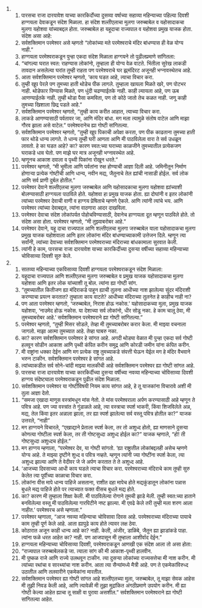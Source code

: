 <ol>
  <li>
    <ol>
      <li>पारसचा राजा दारयावेश याच्या कारकिर्दोच्या दुसव्या वर्षाच्या सहाव्या महिन्याच्या पहिल्या दिवशी हाग्गयला देवाकडून संदेश मिळाला. हा संदेश शल्तीएलाचा मुलगा जरुब्बाबेल व यहोसादाकचा मुलगा यहोशवा यांच्याबद्दल होता. जरुब्बाबेल हा यहूदाचा राज्यपाल व यहोशवा प्रमुख याजक होता. संदेश असा आहे:</li>
      <li>सर्वशक्तिमान परमेश्वर असे म्हणतो “लोकांच्या मते परमेश्वराचे मंदिर बांधण्यास ही वेळ योग्य नाही.”</li>
      <li>हाग्गयला परमेश्वराकडून पुन्हा एकदा संदेश मिळाला हाग्गयने तो पुढीलप्रमाणे सांगितला:</li>
      <li>“चांगल्या घरात स्वत: राहण्यास लोकांनो, तुम्हाला ही योग्य वेळ वाटते. भिंतीला सुरेख लाकडी तावदान असलेल्या घरांत तुम्ही राहता पण परमेश्वराचे घर झ्र्मंदिरट अजूनही भग्नावस्थेतच आहे.</li>
      <li>आता सर्वशक्तिमान परमेश्वर म्हणतो, ‘काय घडत आहे, त्याचा विचार करा.</li>
      <li>तुम्ही खूप पेरले पण तुमच्या हाती थोडेच पीक लागले. तुम्हाला खायला मिळते खरे, पण पोटभर नाही. थोडेफार पिण्यास मिळते, पण धुंदी चढण्याईतके नाही. काही ल्यायला आहे, पण ऊब आणण्याईतके नाही. तुम्ही थोडा पैसा कमविता, पण तो कोठे जातो तेच कळत नाही. जणू काही तुमच्या खिशाला छिद्र पडले आहे.”</li>
      <li>सर्वशक्तिमान परमेश्वर म्हणतो, “तुम्ही काय करीत आहात, त्याच्या विचार करा.</li>
      <li>लाकडे आणण्यासाठी पर्वतावर जा, आणि मंदिर बांधा. मग मला त्यामुळे संतोष वाटेल आणि माझा गौरव झाला असे वाटेल.” परमेश्वरानेच ह्या गोष्टी सांगितल्या.</li>
      <li>सर्वशक्तिमान परमेश्वर म्हणतो, “तुम्ही खूप पिकाची अपेक्षा करता, पण पीक काढताना तुमच्या हाती फार थोडे धान्य लागते. ते धान्य तुम्ही घरी आणता आणि मी पाठविलेला वारा ते सर्व उधळून लावतो. हे का घडत आहे? का? कारण स्वत:च्या घराच्या काळजीने तुमच्यातील प्रत्येकजण घराकडे धाव घेतो. पण माझे घर मात्र अजूनही भग्नावस्थेत आहे.</li>
      <li>म्हणूनच आकाश दवाला व पृथ्वी पिकांना रोखून धरते.”</li>
      <li>परमेश्वर म्हणतो, “मी भूमीला आणि पर्वतांना रुक्ष होण्याची आज्ञा दिली आहे. जमिनीतून निर्माण होणाऱ्या प्रत्येक गोष्टीची आणि धान्य, नवीन मद्य, जैतुनाचे तेल ह्यांची नासाडी होईल. सर्व लोक आणि सर्व प्राणी दुर्बल होतील.”</li>
      <li>परमेश्वर देवाने शल्तीएलचा मुलगा जरुब्बाबेल आणि यहोसादकाचा मुलगा यहोशवा ह्यांच्याशी बोलण्यासाठी हाग्गयला पाठविले होते. यहोशवा हा प्रमुख याजक होता. ह्या दोघांनी व इतर लोकांनी त्यांच्या परमेश्वर देवाची वाणी व हाग्गय प्रेषिताचे म्हणणे ऐकले. आणि त्यांनी त्यांचे भय. आणि परमेश्वर त्यांच्या देवाबद्दल, त्यांना वाठणारा आदर दाखविला.</li>
      <li>परमेश्वर देवाचा संदेश लोकांपर्यत पोहोचविण्यासाठी, देवानेच हाग्गयला दूत म्हणून पाठविले होते. तो संदेश असा होता. परमेश्वर म्हणतो, “मी तुझ्याबरोबर आहे.”</li>
      <li>परमेश्वर देवाने, यहू दाचा राज्यपाल आणि शल्तीएलचा मुलगा जरुब्बाबेल याला यहोसादाकचा मुलगा प्रमुख याजक यहोशवाला आणि इतर लोकांना मंदिर बांधण्याच्याकामी उत्तेजन दिले. म्हणून त्या सर्वांनी, त्यांच्या देवाच्या सर्वशक्तिमान परमेश्वराच्या मंदिराच्या बांधकामाला सुरवात केली.</li>
      <li>त्यांनी हे काम, पारसचा राजा दारयावेश याच्या कारकिर्दीच्या दुसऱ्या वर्षीच्या सहाव्या महिन्याच्या चोविसाव्या दिवशी सुरु केले.</li>
    </ol>
  </li>
  <li>
    <ol>
      <li>सातव्या महिन्याच्या एकविसाव्या दिवशी हाग्गयला परमेश्वराकडून संदेश मिळाला:</li>
      <li>यहूदाचा राज्यपाल आणि शल्तीएलचा मुलगा जरुब्बाबेल व प्रमुख याजक यहोसादाकचा मुलगा यहोशवा आणि इतर लोक यांच्याशी तू बोल. त्यांना ह्या गोष्टी सांग.</li>
      <li>“तुमच्यातील कितीजण ह्या मंदिराकडे पाहून ह्याची तुलना आधीच्या नाश झालेल्या सुंदर मंदिराशी करण्याचा प्रयत्न करतात? तुम्हाला काय वाटते? आधीच्या मंदिराच्या तुलनेत हे काहीच नाही ना?</li>
      <li>पण आता परमेश्वर म्हणतो, ‘जरुब्बाबेल, निराश होऊ नकोस.’ यहोसादाकच्या मुला, प्रमुख याजक यहोशवा, ‘नाउमेद होऊ नकोस. या देशाच्या सर्व लोकांनो, धीर सोडू नका. हे काम चालू ठेवा, मी तुमच्याबरोबर आहे.’ सर्वशक्तिमान परमेश्वराने ह्या गोष्टी सांगितल्या.”</li>
      <li>परमेश्वर म्हणतो, “तुम्ही मिसर सोडले, तेव्हा मी तुमच्याबरोबर करार केला. मी माझ्या वचनाला जागलो. माझा आत्मा तुमच्यात आहे. तेव्हा घाबरु नका.</li>
      <li>का? कारण सर्वशक्तिमान परमेश्वर हे सांगत आहे. अगदी थोड्या वेळात मी पुन्हा एकदा सर्व गोष्टी हलवून सोडीन आकाश आणि पृथ्वी कंपित करीन समुद्र आणि कोरडी जमीन यांना कंपित करीन.</li>
      <li>मी राष्ट्रांना धक्का देईन आणि मग प्रत्येक राष्ट्र तुमच्याकडे संपत्ती घेऊन येईल मग हे मंदिर वैभवाने भरुन टाकीन. सर्वशक्तिमान परमेश्वर हे सांगत आहे.</li>
      <li>त्यांच्याकडील सर्व सोने-चांदी माझ्या मालकीची आहे सर्वशक्तिमान परमेश्वर ह्या गोष्टी सांगत आहे.</li>
      <li>पारसचा राजा दारयावेश याच्या कारकिर्दीच्या दुसऱ्या वर्षीच्या नवव्या महिन्याच्या चोविसाव्या दिवशी हाग्गय संदेष्ट्याला परमेश्वराकडून पुढील संदेश मिळाला.</li>
      <li>सर्वशक्तिमान परमेश्वर या गोष्टींविषयी नियम काय सांगत आहे, हे तू याजकांना विचारावे अशी मी तुला आज्ञा देतो.</li>
      <li>“समजा एखादा माणूस वस्त्रांमधून मांस नेतो. ते मांस परमेश्वराला अर्पण करण्यासाठी आहे म्हणून ते पवित्र आहे. पण ज्या वस्त्रांत ते गुंडाळले आहे, त्या वस्त्राचा स्पर्श भाकरी, किंवा शिजविलेले अन्न, मद्य, तेल किंवा इतर अन्नाला झाला, तर ह्या स्पर्श झालेल्या सर्व वस्तू पवित्र होतील का?” याजक उत्तरले, “नाही”</li>
      <li>मग हाग्गयने विचारले, “एखाद्याने प्रेताला स्पर्श केला, तर तो अशुध्द होतो, ह्या माणसाने दुसऱ्या कोणत्या गोष्टीला स्पर्श केला, तर ती गोष्टसुध्दा अशुध्द होईल का?” याजक म्हणाले, “हो! ती गोष्टसुध्दा अशुध्दच होईल.”</li>
      <li>मग हाग्गय म्हणाला, “परमेश्वर देव, या गोष्टी सांगतो. ‘ह्या राष्ट्रातील लोकांबद्दलही असेच म्हणणे योग्य आहे. ते माझ्या दृष्टीने शुध्द व पवित्र नव्हते. म्हणून त्यांनी ज्या गोष्टींना स्पर्श केला, त्या अशुध्द झाल्या आणि ते वेदीवर जे जे अर्पण करतात ते ते अशुध्द आहे.</li>
      <li>‘आजच्या दिवसाच्या आधी काय घडले त्याचा विचार करा. परमेश्वराच्या मंदिराचे काम तुम्ही सुरु केलेत त्या पूर्वीच्या काळाचा विचार करा.</li>
      <li>लोकांना वीस मापे धान्य पाहिजे असताना, राशीत दहा मापेच होते मद्यकुंडातून लोकांना पन्नास बुधले मद्य पाहिजे होते पर त्याच्यात फक्त वीसच बुधले मद्य होते.</li>
      <li>का? कारण मी तुम्हाला शिक्षा केली. मी पाठविलेल्या रोगाने तुमची झाडे मेली. तुम्ही स्वत:च्या हाताने बनविलेल्या वस्तू मी पाठविलेल्या गारपिटीने नष्ट झाल्या. मी एवढे केले तरी तुम्ही मला शरण आला नाहीत.’ परमेश्वरच असे म्हणाला.”</li>
      <li>परमेश्वर म्हणाला, “आज नवव्या महिन्याचा चोविसावा दिवस आहे. परमेश्वराच्या मंदिराच्या पायाचे काम तुम्ही पूर्ण केले आहे. आता ह्यापुढे काय होते त्यावर लक्ष ठेवा.</li>
      <li>कोठारात अजून काही धान्य आहे का? नाही. केली, अंजीर, डाळिंबे, जैतुन ह्या झाडांकडे पाहा. त्यांना फळे धरत आहेत का? नाही. पण आजपासून मी तुम्हाला आशीर्वाद देईन.”</li>
      <li>हाग्गयला महिन्याच्या चोविसाव्या दिवशी, परमेश्वराकडून आणखी एक संदेश आला तो असा होता:</li>
      <li>“राज्यपाल जरुब्बाबेलकडे जा. त्याला सांग की मी आकाश-पृथ्वी हालवीन.</li>
      <li>मी पुष्कळ राजे आणि राज्ये उलथवून टाकीन. त्या दुसऱ्या लोकांच्या राज्यसत्तेचा मी नाश करीन. मी त्यांच्या रथांचा व सारथ्यांचा नाश करीन. आता त्या सैन्यांमध्ये मैत्री आहे. पण ते एकमेकांविरुध्द उठातील आणि तलवारीने एकमेकांना मारतील.</li>
      <li>सर्वशक्तिमान परमेश्वर ह्या गोष्टी सांगत आहे शल्तीएलच्या मुला, जरुब्बाबेल, तू माझा सेवक आहेस मी तुझी निवड केली आहे, आणि त्यावेळी मी तुझा मुद्रांकित अंगठीप्रमाणे उपयोग करीन. मी ह्या गोष्टी केल्या आहेत ह्याचा तू साक्षी वा पुरावा असशील.” सर्वशक्तिमान परमेश्वराने ह्या गोष्टी सांगितल्या आहेत.</li>
    </ol>
  </li>
</ol>